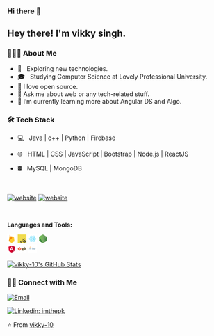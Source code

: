 ### Hi there 👋
 <h2> Hey there! I'm vikky singh.</h2>

<h3> 👨🏻‍💻 About Me </h3>

- 🤔 &nbsp; Exploring new technologies.
- 🎓 &nbsp; Studying Computer Science  at Lovely Professional University.
- 👯 I love open source.
- 💬 Ask me about web or any tech-related stuff.
- 🌱 I’m currently learning more about Angular DS and Algo.
 
<h3>🛠 Tech Stack</h3>

- 💻 &nbsp; Java | c++ | Python | Firebase 
- 🌐 &nbsp; HTML | CSS | JavaScript | Bootstrap | Node.js | ReactJS
- 🛢 &nbsp; MySQL | MongoDB

  <br />
  
 [![website](https://img.shields.io/badge/PortfolioWebsite-vikky.live-2648ff?style=flat-square&logo=google-chrome)](https://elastic-borg-73e037.netlify.app/)
 [![website](https://img.shields.io/badge/BlogWebsite-vikky.live-2648ff?style=flat-square&logo=google-chrome)](https://compassionate-spence-7580d6.netlify.app/)
 

 <br />
 
 
**Languages and Tools:**  
<span>
 
<code><img height="20" src="https://raw.githubusercontent.com/github/explore/80688e429a7d4ef2fca1e82350fe8e3517d3494d/topics/firebase/firebase.png"></code>
<code><img height="20" src="https://raw.githubusercontent.com/github/explore/80688e429a7d4ef2fca1e82350fe8e3517d3494d/topics/javascript/javascript.png"></code>
<code><img height="20" src="https://raw.githubusercontent.com/github/explore/80688e429a7d4ef2fca1e82350fe8e3517d3494d/topics/react/react.png"></code>
<code><img height="20" src="https://raw.githubusercontent.com/github/explore/80688e429a7d4ef2fca1e82350fe8e3517d3494d/topics/nodejs/nodejs.png"></code>  
<code><img height="20" src="https://raw.githubusercontent.com/github/explore/80688e429a7d4ef2fca1e82350fe8e3517d3494d/topics/angular/angular.png"></code> 
<code><img height="20" src="https://raw.githubusercontent.com/github/explore/80688e429a7d4ef2fca1e82350fe8e3517d3494d/topics/git/git.png"></code> 
<code><img height="20" src="https://raw.githubusercontent.com/github/explore/80688e429a7d4ef2fca1e82350fe8e3517d3494d/topics/java/java.png"></code> 
</span>
<br/>

[![ vikky-10's GitHub Stats](https://github-readme-stats.vercel.app/api?username=vikky-10&show_icons=true)](https://github.com/vikky-10)

<h3> 🤝🏻 Connect with Me </h3>

<p align="center">
 
<a href="vikkyhp0007@gmail.com"><img alt="Email" src="https://img.shields.io/badge/Email- vikkyhp0007@gmail.com-blue?style=flat-square&logo=gmail"></a>
 
 
[![Linkedin: imthepk](https://img.shields.io/badge/-vikky-blue?style=flat-square&logo=Linkedin&logoColor=white&link=https://www.linkedin.com/in/vikky-singh-10012001/)](https://www.linkedin.com/in/vikky-singh-10012001/)
</p>

⭐️ From [vikky-10](https://github.com/vikky-10)
